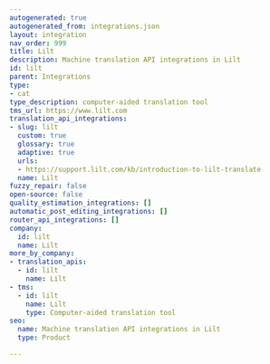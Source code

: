 ```yaml
---
autogenerated: true
autogenerated_from: integrations.json
layout: integration
nav_order: 999
title: Lilt
description: Machine translation API integrations in Lilt
id: lilt
parent: Integrations
type:
- cat
type_description: computer-aided translation tool
tms_url: https://www.lilt.com
translation_api_integrations:
- slug: lilt
  custom: true
  glossary: true
  adaptive: true
  urls:
  - https://support.lilt.com/kb/introduction-to-lilt-translate
  name: Lilt
fuzzy_repair: false
open-source: false
quality_estimation_integrations: []
automatic_post_editing_integrations: []
router_api_integrations: []
company:
  id: lilt
  name: Lilt
more_by_company:
- translation_apis:
  - id: lilt
    name: Lilt
- tms:
  - id: lilt
    name: Lilt
    type: Computer-aided translation tool
seo:
  name: Machine translation API integrations in Lilt
  type: Product

---
```


